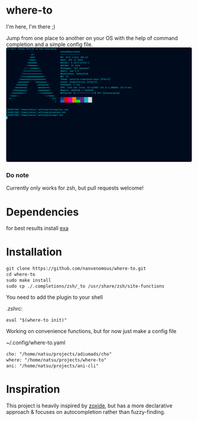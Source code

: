 # where-to

I'm here, I'm there ;)

Jump from one place to another on your OS with the help of command completion and a simple config file.
![demo](./.rsrc/where-to.gif)

### Do note
Currently only works for zsh, but pull requests welcome!

# Dependencies
for best results install [exa](https://github.com/ogham/exa)

# Installation

```
git clone https://github.com/nanvenomous/where-to.git
cd where-to
sudo make install
sudo cp ./.completions/zsh/_to /usr/share/zsh/site-functions
```

You need to add the plugin to your shell

.zshrc:
```
eval "$(where-to init)"
```

Working on convenience functions, but for now just make a config file

~/.config/where-to.yaml
```
cho: "/home/natsu/projects/adiumads/cho"
where: "/home/natsu/projects/where-to"
ani: "/home/natsu/projects/ani-cli"
```

# Inspiration
This project is heavily inspired by [zoxide](https://github.com/ajeetdsouza/zoxide), but has a more declarative approach & focuses on autocompletion rather than fuzzy-finding.
